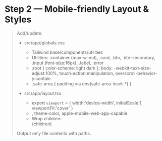 # Step 2 — Mobile-friendly Layout & Styles

> Add/update:
> - src/app/globals.css
>   - Tailwind base/components/utilities
>   - Utilities: .container (max-w-md), .card, .btn, .btn-secondary, .input (font-size:16px), .label, .error
>   - :root { color-scheme: light dark }; body: -webkit-text-size-adjust:100%, touch-action:manipulation, overscroll-behavior-y:contain
>   - .safe-area { padding via env(safe-area-inset-*) }
>
> - src/app/layout.tsx
>   - export `viewport` = { width:'device-width', initialScale:1, viewportFit:'cover' }
>   - <meta name="format-detection" content="telephone=no,email=no,address=no" />, theme-color, apple-mobile-web-app-capable
>   - Wrap children: <div className="safe-area"><div className="container py-4">{children}</div></div>
>
> Output only file contents with paths.
